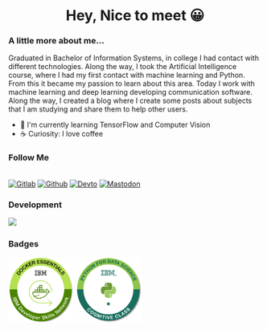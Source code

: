 <h1 align="center">
   Hey, Nice to meet 😀  
</h1>

### A little more about me...

Graduated in Bachelor of Information Systems, in college I had contact with different technologies. Along the way, I took the Artificial Intelligence course, where I had my first contact with machine learning and Python. From this it became my passion to learn about this area. Today I work with machine learning and deep learning developing communication software. Along the way, I created a blog where I create some posts about subjects that I am studying and share them to help other users.

- 📖  I'm currently learning TensorFlow and Computer Vision
- ☕ Curiosity: I love coffee


### Follow Me
<div style="display: inline_block"><br>
  <a target="_blank" href="https://gitlab.com/public-dev-projects-1">	<img alt="Gitlab" src="https://skillicons.dev/icons?i=gitlab"/></a>
  <a target="_blank" href="https://github.com/sc0v0ne">	<img alt="Github" src="https://skillicons.dev/icons?i=github"/></a>
  <a target="_blank" href="https://dev.to/sc0v0ne">	<img alt="Devto" src="https://skillicons.dev/icons?i=devto"/></a>
  <a target="_blank" href="https://mastodon.social/@sc0v0ne">	<img alt="Mastodon" src="https://skillicons.dev/icons?i=mastodon"/></a>
</div>

### Development
[![](https://skillicons.dev/icons?i=python,bash,vscode,linux,aws,fastapi,javascript,typescript,markdown,scikitlearn,tensorflow,git,docker)](https://skillicons.dev)

### Badges

<div style="display: inline_block">
 <img src="Docker_Essentials_-_ISDN.png" style="width:130px;height:130px;">
 <img src="Python_101_Data_Science.png" style="width:130px;height:130px;">
</div>

